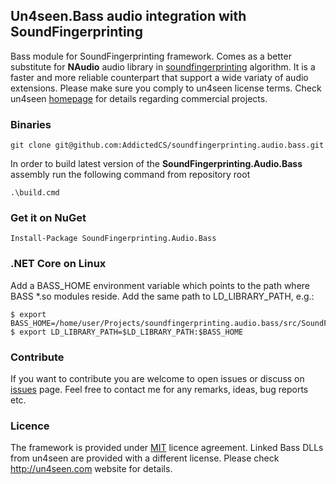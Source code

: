 ## Un4seen.Bass audio integration with SoundFingerprinting
Bass module for SoundFingerprinting framework. Comes as a better substitute for **NAudio** audio library in [soundfingerprinting](https://github.com/AddictedCS/soundfingerprinting) algorithm.
It is a faster and more reliable counterpart that support a wide variaty of audio extensions. Please make sure you comply to un4seen license terms. Check un4seen [homepage](http://www.un4seen.com) for details regarding commercial projects. 

### Binaries
    git clone git@github.com:AddictedCS/soundfingerprinting.audio.bass.git
    
In order to build latest version of the **SoundFingerprinting.Audio.Bass** assembly run the following command from repository root

    .\build.cmd
### Get it on NuGet

    Install-Package SoundFingerprinting.Audio.Bass
	
### .NET Core on Linux
Add a BASS_HOME environment variable which points to the path where BASS *.so modules reside. Add the same path to LD_LIBRARY_PATH, e.g.:

    $ export BASS_HOME=/home/user/Projects/soundfingerprinting.audio.bass/src/SoundFingerprinting.Audio.Bass.Tests/bin/Release/netcoreapp2.0/x64
    $ export LD_LIBRARY_PATH=$LD_LIBRARY_PATH:$BASS_HOME
    
### Contribute
If you want to contribute you are welcome to open issues or discuss on [issues](https://github.com/AddictedCS/soundfingerprinting/issues) page. Feel free to contact me for any remarks, ideas, bug reports etc. 

### Licence
The framework is provided under [MIT](https://opensource.org/licenses/MIT) licence agreement. Linked Bass DLLs from un4seen are provided with a different license. Please check http://un4seen.com website for details.